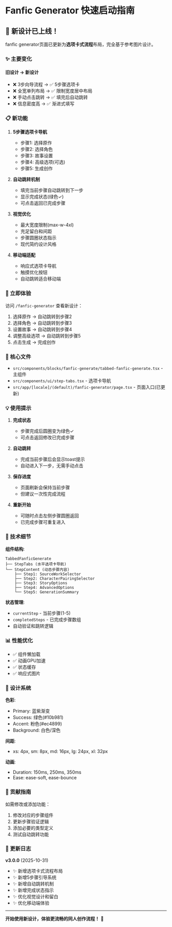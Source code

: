 # Fanfic Generator 快速启动指南

## 🎉 新设计已上线！

fanfic generator页面已更新为**选项卡式流程**布局，完全基于参考图片设计。

### ✨ 主要变化

#### 旧设计 → 新设计
- ❌ 3步向导流程 → ✅ 5步骤选项卡
- ❌ 全宽单列布局 → ✅ 限制宽度居中布局
- ❌ 手动点击跳转 → ✅ 填完后自动跳转
- ❌ 信息密度高 → ✅ 渐进式填写

### 📋 新功能

1. **5步骤选项卡导航**
   - 步骤1: 选择原作
   - 步骤2: 选择角色
   - 步骤3: 故事设置
   - 步骤4: 高级选项(可选)
   - 步骤5: 生成创作

2. **自动跳转机制**
   - 填完当前步骤自动跳转到下一步
   - 显示完成状态(绿色✓)
   - 可点击返回已完成步骤

3. **视觉优化**
   - 最大宽度限制(max-w-4xl)
   - 充足留白和间距
   - 步骤圆圈状态指示
   - 现代简约设计风格

4. **移动端适配**
   - 响应式选项卡导航
   - 触摸优化按钮
   - 自动跳转适合移动端

### 🚀 立即体验

访问 `/fanfic-generator` 查看新设计：

1. 选择原作 → 自动跳转到步骤2
2. 选择角色 → 自动跳转到步骤3
3. 设置故事 → 自动跳转到步骤4
4. 调整高级选项 → 自动跳转到步骤5
5. 点击生成 → 完成创作

### 📁 核心文件

- `src/components/blocks/fanfic-generate/tabbed-fanfic-generate.tsx` - 主组件
- `src/components/ui/step-tabs.tsx` - 选项卡导航
- `src/app/[locale]/(default)/fanfic-generator/page.tsx` - 页面入口(已更新)

### 💡 使用提示

1. **完成状态**
   - 步骤完成后圆圈变为绿色✓
   - 可点击返回修改已完成步骤

2. **自动跳转**
   - 完成当前步骤后会显示toast提示
   - 自动进入下一步，无需手动点击

3. **保存进度**
   - 页面刷新会保持当前步骤
   - 但建议一次性完成流程

4. **重新开始**
   - 可随时点击左侧步骤圆圈返回
   - 已完成步骤可重复进入

### 🔧 技术细节

**组件结构**:
```
TabbedFanficGenerate
├── StepTabs (水平选项卡导航)
└── StepContent (动态步骤内容)
    ├── Step1: SourceWorkSelector
    ├── Step2: CharacterPairingSelector
    ├── Step3: StoryOptions
    ├── Step4: AdvancedOptions
    └── Step5: GenerationSummary
```

**状态管理**:
- `currentStep` - 当前步骤(1-5)
- `completedSteps` - 已完成步骤数组
- 自动验证和跳转逻辑

### 📊 性能优化

- ✅ 组件懒加载
- ✅ 动画GPU加速
- ✅ 状态缓存
- ✅ 响应式图片

### 🎨 设计系统

**色彩**:
- Primary: 蓝紫渐变
- Success: 绿色(#10b981)
- Accent: 粉色(#ec4899)
- Background: 白色/深色

**间距**:
- xs: 4px, sm: 8px, md: 16px, lg: 24px, xl: 32px

**动画**:
- Duration: 150ms, 250ms, 350ms
- Ease: ease-soft, ease-bounce

### 🤝 贡献指南

如需修改或添加功能：

1. 修改对应的步骤组件
2. 更新步骤验证逻辑
3. 添加必要的类型定义
4. 测试自动跳转功能

### 📝 更新日志

**v3.0.0** (2025-10-31)
- ✨ 新增选项卡式流程布局
- ✨ 新增5步骤引导系统
- ✨ 新增自动跳转机制
- ✨ 新增完成状态指示
- ✨ 优化视觉设计和留白
- ✨ 优化移动端体验

---

**开始使用新设计，体验更流畅的同人创作流程！** 🎉
